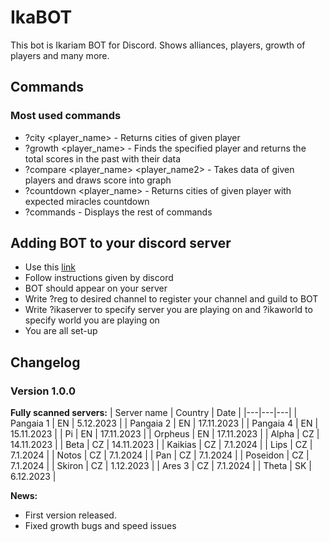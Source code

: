 # IkaBOT
This bot is Ikariam BOT for Discord. Shows alliances, players, growth of players and many more.

## Commands
### Most used commands
- ?city <player_name> - Returns cities of given player
- ?growth <player_name> - Finds the specified player and returns the total scores in the past with their data
- ?compare <player_name> <player_name2> - Takes data of given players and draws score into graph
- ?countdown <player_name> - Returns cities of given player with expected miracles countdown
- ?commands - Displays the rest of commands
## Adding BOT to your discord server
 - Use this [link](https://discord.com/oauth2/authorize?client_id=591351746123530259&scope=bot&permissions=8 "Invitation link")
 - Follow instructions given by discord
 - BOT should appear on your server
 - Write ?reg to desired channel to register your channel and guild to BOT
 - Write ?ikaserver to specify server you are playing on and ?ikaworld to specify world you are playing on
 - You are all set-up

## Changelog   
### Version 1.0.0
**Fully scanned servers:**
| Server name | Country | Date |
|---|---|---|
| Pangaia 1 | EN | 5.12.2023 |
| Pangaia 2 | EN | 17.11.2023 |
| Pangaia 4 | EN | 15.11.2023 |
| Pi | EN | 17.11.2023 |
| Orpheus | EN | 17.11.2023 |
| Alpha | CZ | 14.11.2023 |
| Beta | CZ | 14.11.2023 |
| Kaikias | CZ | 7.1.2024 |
| Lips | CZ | 7.1.2024 |
| Notos | CZ | 7.1.2024 |
| Pan | CZ | 7.1.2024 |
| Poseidon | CZ | 7.1.2024 |
| Skiron | CZ | 1.12.2023 |
| Ares 3 | CZ | 7.1.2024 |
| Theta | SK | 6.12.2023 |

**News:**
- First version released.
- Fixed growth bugs and speed issues